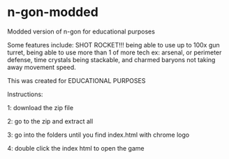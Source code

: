 # n-gon-modded
Modded version of n-gon for educational purposes

Some features include: SHOT ROCKET!!!
being able to use up to 100x gun turret, being able to use more than 1 of more tech ex: arsenal, or perimeter defense, time crystals being stackable, and charmed baryons not taking away movement speed.

This was created for EDUCATIONAL PURPOSES

Instructions:

1: download the zip file

2: go to the zip and extract all 

3: go into the folders until you find index.html with chrome logo

4: double click the index html to open the game
